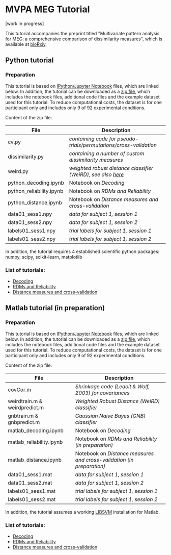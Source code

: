 # MVPA MEG Tutorial

[work in progress]

This tutorial accompanies the preprint titled "Multivariate pattern analysis for MEG: a comprehensive comparison of dissimilarity measures", which is available at [bioRxiv](https://doi.org/10.1101/172619).

## Python tutorial

### Preparation
This tutorial is based on [IPython/Jupyter Notebook](https://jupyter.org/) files, which are linked below. In addition, the tutorial can be downloaded as a [zip file](https://github.com/m-guggenmos/megmvpa/blob/master/tutorial_python.zip), which includes the notebook files, additional code files and the example dataset used for this tutorial. To reduce computational costs, the dataset is for one participant only and includes only 9 of 92 experimental conditions.

Content of the zip file:

File | Description
--- | --- 
cv.py | _containing code for pseudo-trials/permutations/cross-validation_
dissimilarity.py | _containing a number of custom dissimilarity measures_
weird.py | _weighted robust distance classifier (WeiRD), see also [here](https://github.com/m-guggenmos/weird)_
python_decoding.ipynb | Notebook on _Decoding_
python_reliability.ipynb | Notebook on _RDMs and Reliability_
python_distance.ipynb | Notebook on _Distance measures and cross-validation_
data01_sess1.npy | _data for subject 1, session 1_
data01_sess2.npy | _data for subject 1, session 2_
labels01_sess1.npy | _trial labels for subject 1, session 1_
labels01_sess2.npy | _trial labels for subject 1, session 2_

In addition, the tutorial requires 4 established scientific python packages: numpy, scipy, scikit-learn, matplotlib

### List of tutorials:
* [Decoding](https://github.com/m-guggenmos/megmvpa/blob/master/tutorial_python/python_decoding.ipynb)
* [RDMs and Reliability](https://github.com/m-guggenmos/megmvpa/blob/master/tutorial_python/python_reliability.ipynb)
* [Distance measures and cross-validation](https://github.com/m-guggenmos/megmvpa/blob/master/tutorial_python/python_distance.ipynb)

## Matlab tutorial (in preparation)

### Preparation
This tutorial is based on [IPython/Jupyter Notebook](https://jupyter.org/) files, which are linked below. In addition, the tutorial can be downloaded as a [zip file](https://github.com/m-guggenmos/megmvpa/blob/master/tutorial_matlab.zip), which includes the notebook files, additional code files and the example dataset used for this tutorial. To reduce computational costs, the dataset is for one participant only and includes only 9 of 92 experimental conditions.

Content of the zip file:

File | Description
--- | --- 
covCor.m | _Shrinkage code (Ledoit & Wolf, 2003) for covariances_
weirdtrain.m & weirdpredict.m | _Weighted Robust Distance (WeiRD) classifier_
gnbtrain.m & gnbpredict.m | _Gaussian Naive Bayes (GNB) classifier_
matlab_decoding.ipynb | Notebook on _Decoding_
matlab_reliability.ipynb | Notebook on _RDMs and Reliability (in preparation)_
matlab_distance.ipynb | Notebook on _Distance measures and cross-validation (in preparation)_
data01_sess1.mat | _data for subject 1, session 1_
data01_sess2.mat | _data for subject 1, session 2_
labels01_sess1.mat | _trial labels for subject 1, session 1_
labels01_sess2.mat | _trial labels for subject 1, session 2_

In addition, the tutorial assumes a working [LIBSVM](https://www.csie.ntu.edu.tw/~cjlin/libsvm/#download) installation for Matlab.

### List of tutorials:
* [Decoding](https://github.com/m-guggenmos/megmvpa/blob/master/tutorial_matlab/matlab_decoding.ipynb)
* [RDMs and Reliability](https://github.com/m-guggenmos/megmvpa/blob/master/tutorial_matlab/matlab_reliability.ipynb)
* [Distance measures and cross-validation](https://github.com/m-guggenmos/megmvpa/blob/master/tutorial_matlab/matlab_distance.ipynb)

